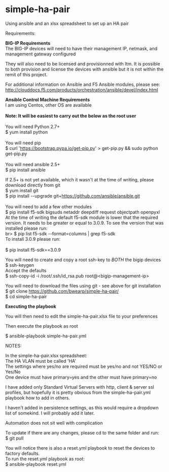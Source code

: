 # simple-ha-pair
Using ansible and an xlsx spreadsheet to set up an HA pair

Requirements:<br>

<b>BIG-IP Requirements</b><br>
The BIG-IP devices will need to have their management IP, netmask, and management gateway configured<br>

They will also need to be licensed and provisionned with ltm. It is possible to both provision and license the devices with ansible but it is not within the remit of this project.

For additional information on Ansible and F5 Ansible modules, please see:
http://clouddocs.f5.com/products/orchestration/ansible/devel/index.html


<b>Ansible Control Machine Requirements</b>
<br>I am using Centos, other OS are available<br><br>
<b>Note: It will be easiest to carry out the below as the root user</b><br><br>
You will need Python 2.7+<br>
$ yum install python<br>
<br>
You will need pip<br>
$ curl 'https://bootstrap.pypa.io/get-pip.py' > get-pip.py && sudo python get-pip.py
<br><br>
You will need ansible 2.5+ <br> 
$ pip install ansible <br>

If 2.5+ is not yet available, which it wasn't at the time of writing,  please download directly from git <br>
$ yum install git <br>
$ pip install --upgrade git+https://github.com/ansible/ansible.git<br>
<br>
You will need to add a few other modules
<br>
$ pip install f5-sdk bigsuds netaddr deepdiff request objectpath openpyxl
<br>
At the time of writing the default f5-sdk module is lower that the required version. It needs to be greater or equal to 3.0.9. To see the version that was installed please run:
<br>br>
$ pip list f5-sdk --format=columns | grep f5-sdk
<br>
To install 3.0.9 please run:<br><br>
$ pip install f5-sdk==3.0.9

You will need to create and copy a root ssh-key to <em>BOTH</em> the bigip devices<br>
$ ssh-keygen <br>
Accept the defaults<br>
$ ssh-copy-id -i /root/.ssh/id_rsa.pub root@\<bigip-management-ip\><br>

You will need to download the files using git - see above for git installation<br>
$ git clone https://github.com/bwearp/simple-ha-pair/ <br>
$ cd simple-ha-pair <br>

<b>Executing the playbook</b><br>

You will then need to edit the simple-ha-pair.xlsx file to your preferences

Then execute the playbook as root

$ ansible-playbook simple-ha-pair.yml

NOTES:

In the simple-ha-pair.xlsx spreadsheet:<br>
The HA VLAN must be called 'HA'<br>
The settings where yes/no are required must be yes/no and not YES/NO or Yes/No<br>
One device must have primary=yes and the other must have primary=no<br>

I have added only Standard Virtual Servers with http, client & server ssl profiles, but hopefully it is pretty obvious from the simple-ha-pair.yml playbook how to add in others.

I haven't added in persistence settings, as this would require a dropdown list of somekind. I will probably add it later.

Automation does not sit well with complication

To update if there are any changes, please cd to the same folder and run:<br>
$ git pull

You will notice there is also a reset.yml playbook to reset the devices to factory defaults.<br>
To run the reset.yml playbook as root: <br>
$ ansible-playbook reset.yml


